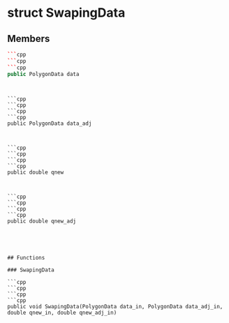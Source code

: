 # struct SwapingData


## Members

```cpp
```cpp
```cpp
```cpp
public PolygonData data
```
```
```
```

```cpp
```cpp
```cpp
```cpp
public PolygonData data_adj
```
```
```
```

```cpp
```cpp
```cpp
```cpp
public double qnew
```
```
```
```

```cpp
```cpp
```cpp
```cpp
public double qnew_adj
```
```
```
```



## Functions

### SwapingData

```cpp
```cpp
```cpp
```cpp
public void SwapingData(PolygonData data_in, PolygonData data_adj_in, double qnew_in, double qnew_adj_in)
```
```
```
```




